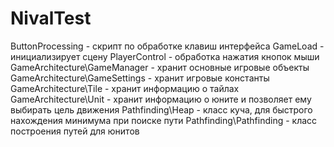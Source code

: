 # NivalTest
ButtonProcessing - скрипт по обработке клавиш интерфейса
GameLoad - инициализирует сцену
PlayerControl - обработка нажатия кнопок мыши
GameArchitecture\GameManager - хранит основные игровые объекты
GameArchitecture\GameSettings - хранит игровые константы
GameArchitecture\Tile - хранит информацию о тайлах
GameArchitecture\Unit - хранит информацию о юните и позволяет ему выбирать цель движения
Pathfinding\Heap - класс куча, для быстрого нахождения минимума при поиске пути
Pathfinding\Pathfinding - класс построения путей для юнитов
